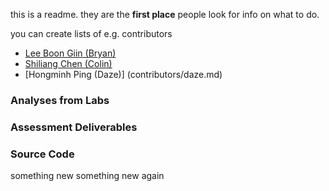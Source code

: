 this is a readme. they are the __first place__ people look for info on what to do. 

you can create lists of e.g. contributors
- [Lee Boon Giin (Bryan)](contributors/bryanlbg.md)
- [Shiliang Chen (Colin)](contributors/scysc1.md)
- [Hongminh Ping (Daze)] (contributors/daze.md)
### Analyses from Labs


### Assessment Deliverables


### Source Code

something new
something new again